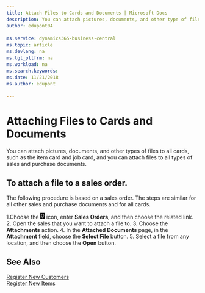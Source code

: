 ```yaml
---
title: Attach Files to Cards and Documents | Microsoft Docs
description: You can attach pictures, documents, and other type of files to all cards, such as the item card and job card, and you can attach files to all types of sales and purchase documents.
author: edupont04

ms.service: dynamics365-business-central
ms.topic: article
ms.devlang: na
ms.tgt_pltfrm: na
ms.workload: na
ms.search.keywords:
ms.date: 11/21/2018
ms.author: edupont

---
```

# Attaching Files to Cards and Documents
You can attach pictures, documents, and other types of files to all cards, such as the item card and job card, and you can attach files to all types of sales and purchase documents.

## To attach a file to a sales order.
The following procedure is based on a sales order. The steps are similar for all other sales and purchase documents and for all cards.

1.Choose the ![Lightbulb that opens the Tell Me feature](media/ui-search/search_small.png "Tell me what you want to do") icon, enter **Sales Orders**, and then choose the related link.
2. Open the sales that you want to attach a file to.
3. Choose the **Attachments** action.
4. In the **Attached Documents** page, in the **Attachment** field, choose the **Select File** button.
5. Select a file from any location, and then choose the **Open** button.

## See Also
[Register New Customers](sales-how-register-new-customers.md)  
[Register New Items](inventory-how-register-new-items.md)  
